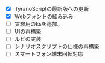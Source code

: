 - [x] TyranoScriptの最新版への更新
- [x] Webフォントの組み込み
- [ ] 実験用のksを追加。
- [ ] UIの再構築
- [ ] ルビの実装
- [ ] シナリオスクリプトの仕様の再構築
- [ ] スマートフォン端末回転対応
